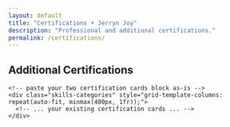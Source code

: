 ```yaml
---
layout: default
title: "Certifications • Jerryn Joy"
description: "Professional and additional certifications."
permalink: /certifications/
---
```


<section class="certifications-section">
  <div class="container">
    <div class="section-header">
      <h2 class="section-title">Additional Certifications</h2>
    </div>

    <!-- paste your two certification cards block as-is -->
    <div class="skills-categories" style="grid-template-columns: repeat(auto-fit, minmax(400px, 1fr));">
      <!-- ... your existing certification cards ... -->
    </div>
  </div>
</section>
